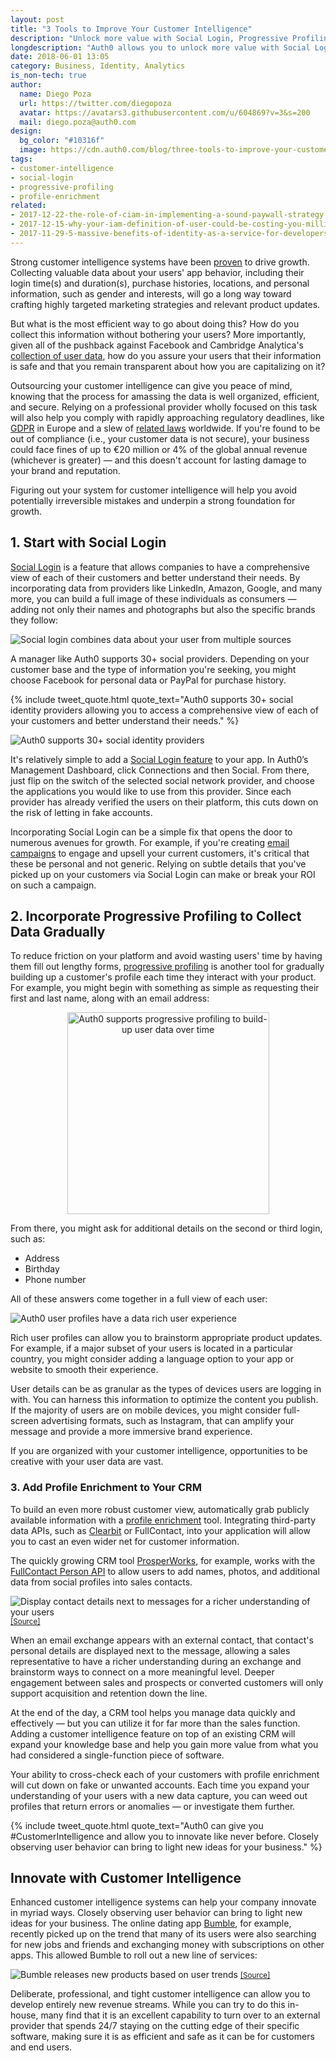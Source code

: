 ```yaml
---
layout: post
title: "3 Tools to Improve Your Customer Intelligence"
description: "Unlock more value with Social Login, Progressive Profiling, and Profile Enrichment with Auth0."
longdescription: "Auth0 allows you to unlock more value with Social Login, Progressive Profiling, and Profile Enrichment. These can give you customer intelligence and allow you to innovate like never before. Closely observing user behavior can bring to light new ideas for your business."
date: 2018-06-01 13:05
category: Business, Identity, Analytics
is_non-tech: true
author:
  name: Diego Poza
  url: https://twitter.com/diegopoza
  avatar: https://avatars3.githubusercontent.com/u/604869?v=3&s=200
  mail: diego.poza@auth0.com
design:
  bg_color: "#10316f"
  image: https://cdn.auth0.com/blog/three-tools-to-improve-your-customer-intelligence/logo.png
tags:
- customer-intelligence
- social-login
- progressive-profiling
- profile-enrichment
related:
- 2017-12-22-the-role-of-ciam-in-implementing-a-sound-paywall-strategy
- 2017-12-15-why-your-iam-definition-of-user-could-be-costing-you-millions
- 2017-11-29-5-massive-benefits-of-identity-as-a-service-for-developers
---
```


Strong customer intelligence systems have been [proven](https://www.metrilo.com/blog/why-is-customer-intelligence-important-growing-ecommerce?ref=9d75) to drive growth. Collecting valuable data about your users' app behavior, including their login time(s) and duration(s), purchase histories, locations, and personal information, such as gender and interests, will go a long way toward crafting highly targeted marketing strategies and relevant product updates. 

But what is the most efficient way to go about doing this? How do you collect this information without bothering your users? More importantly, given all of the pushback against Facebook and Cambridge Analytica's [collection of user data](https://auth0.com/blog/cambridge-analytica-and-facebook/), how do you assure your users that their information is safe and that you remain transparent about how you are capitalizing on it?

Outsourcing your customer intelligence can give you peace of mind, knowing that the process for amassing the data is well organized, efficient, and secure. Relying on a professional provider wholly focused on this task will also help you comply with rapidly approaching regulatory deadlines, like [GDPR](https://auth0.com/blog/get-ready-for-gdpr/) in Europe and a slew of [related laws](https://auth0.com/blog/gdpr-effect/) worldwide. If you're found to be out of compliance (i.e., your customer data is not secure), your business could face fines of up to €20 million or 4% of the global annual revenue (whichever is greater) — and this doesn't account for lasting damage to your brand and reputation. 

Figuring out your system for customer intelligence will help you avoid potentially irreversible mistakes and underpin a strong foundation for growth.

## 1. Start with Social Login

[Social Login](https://auth0.com/learn/social-login/) is a feature that allows companies to have a comprehensive view of each of their customers and better understand their needs. By incorporating data from providers like LinkedIn, Amazon, Google, and many more, you can build a full image of these individuals as consumers — adding not only their names and photographs but also the specific brands they follow:

![Social login combines data about your user from multiple sources](https://cdn.auth0.com/blog/three-tools-to-improve-your-customer-intelligence/social-login-incorperates-data-from-multiple-sources.png)

A manager like Auth0 supports 30+ social providers. Depending on your customer base and the type of information you're seeking, you might choose Facebook for personal data or PayPal for purchase history.

{% include tweet_quote.html quote_text="Auth0 supports 30+ social identity providers allowing you to access a comprehensive view of each of your customers and better understand their needs." %}

![Auth0 supports 30+ social identity providers](https://cdn.auth0.com/blog/three-tools-to-improve-your-customer-intelligence/auth0-supports-over-30-social-identity-providers.gif)

It's relatively simple to add a [Social Login feature](https://auth0.com/learn/social-login/) to your app. In Auth0’s Management Dashboard, click Connections and then Social. From there, just flip on the switch of the selected social network provider, and choose the applications you would like to use from this provider. Since each provider has already verified the users on their platform, this cuts down on the risk of letting in fake accounts.

Incorporating Social Login can be a simple fix that opens the door to numerous avenues for growth. For example, if you're creating [email campaigns](https://auth0.com/blog/5-killer-email-strategies-for-lifecycle-marketing/) to engage and upsell your current customers, it's critical that these be personal and not generic. Relying on subtle details that you've picked up on your customers via Social Login can make or break your ROI on such a campaign.

## 2. Incorporate Progressive Profiling to Collect Data Gradually

To reduce friction on your platform and avoid wasting users' time by having them fill out lengthy forms, [progressive profiling](https://auth0.com/blog/progressive-profiling/) is another tool for gradually building up a customer's profile each time they interact with your product. For example, you might begin with something as simple as requesting their first and last name, along with an email address:

<p style="text-align: center;">
  <img src="https://cdn.auth0.com/blog/three-tools-to-improve-your-customer-intelligence/auth0-supports-progressive-profiling-to-build-up-user-data-over-time.png" alt="Auth0 supports progressive profiling to build-up user data over time" width="323"/>
</p>

From there, you might ask for additional details on the second or third login, such as:

* Address
* Birthday
* Phone number

All of these answers come together in a full view of each user:

![Auth0 user profiles have a data rich user experience](https://cdn.auth0.com/blog/three-tools-to-improve-your-customer-intelligence/auth0-user-profiles-have-a-data-rich-user-experience.png)

Rich user profiles can allow you to brainstorm appropriate product updates. For example, if a major subset of your users is located in a particular country, you might consider adding a language option to your app or website to smooth their experience. 

User details can be as granular as the types of devices users are logging in with. You can harness this information to optimize the content you publish. If the majority of users are on mobile devices, you might consider full-screen advertising formats, such as Instagram, that can amplify your message and provide a more immersive brand experience.  

If you are organized with your customer intelligence, opportunities to be creative with your user data are vast. 

### 3. Add Profile Enrichment to Your CRM

To build an even more robust customer view, automatically grab publicly available information with a [profile enrichment](https://auth0.com/blog/how-profile-enrichment-and-progressive-profiling-can-boost-your-marketing/) tool. Integrating third-party data APIs, such as [Clearbit](https://clearbit.com/) or FullContact, into your application will allow you to cast an even wider net for customer information.

The quickly growing CRM tool [ProsperWorks](https://www.prosperworks.com/), for example, works with the [FullContact Person API](https://www.fullcontact.com/developer/customers/prosperworks/) to allow users to add names, photos, and additional data from social profiles into sales contacts.

<p>
  <img src="https://cdn.auth0.com/blog/three-tools-to-improve-your-customer-intelligence/display-contact-details-next-to-messages-for-a-richer-understanding-of-your-users.png" alt="Display contact details next to messages for a richer understanding of your users" />
  <small>
    <a href="https://www.fullcontact.com/developer/customers/prosperworks/">[Source]</a>
  </small>
</p>

When an email exchange appears with an external contact, that contact's personal details are displayed next to the message, allowing a sales representative to have a richer understanding during an exchange and brainstorm ways to connect on a more meaningful level. Deeper engagement between sales and prospects or converted customers will only support acquisition and retention down the line.

At the end of the day, a CRM tool helps you manage data quickly and effectively — but you can utilize it for far more than the sales function. Adding a customer intelligence feature on top of an existing CRM will expand your knowledge base and help you gain more value from what you had considered a single-function piece of software. 

Your ability to cross-check each of your customers with profile enrichment will cut down on fake or unwanted accounts. Each time you expand your understanding of your users with a new data capture, you can weed out profiles that return errors or anomalies — or investigate them further.

{% include tweet_quote.html quote_text="Auth0 can give you #CustomerIntelligence and allow you to innovate like never before. Closely observing user behavior can bring to light new ideas for your business." %}

## Innovate with Customer Intelligence 

Enhanced customer intelligence systems can help your company innovate in myriad ways. Closely observing user behavior can bring to light new ideas for your business. The online dating app [Bumble](https://bumble.com/), for example, recently picked up on the trend that many of its users were also searching for new jobs and friends and exchanging money with subscriptions on other apps. This allowed Bumble to roll out a new line of services:

<p>
  <img src="https://cdn.auth0.com/blog/three-tools-to-improve-your-customer-intelligence/bumble-releases-new-products-based-on-user-trends.png" alt="Bumble releases new products based on user trends" />
  <small>
    <a href="https://bumble.com/">[Source]</a>
  </small>
</p>

Deliberate, professional, and tight customer intelligence can allow you to develop entirely new revenue streams. While you can try to do this in-house, many find that it is an excellent capability to turn over to an external provider that spends 24/7 staying on the cutting edge of their specific software, making sure it is as efficient and safe as it can be for customers and end users.
